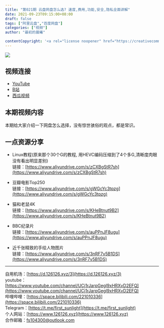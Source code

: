 ```yaml
---
title: "第021期 云盘网盘怎么选? 速度,费用,功能,安全,隐私全面讲解"
date: 2021-09-23T09:15:00+08:00
draft: false
tags: ["阿里云盘","百度网盘"]
categories: ["视频"]
author: "最初的晨曦"

contentCopyright: '<a rel="license noopener" href="https://creativecommons.org/licenses/by-nc-sa/4.0/deed.zh" target="_blank">本文章采用 CC BY-NC-SA 4.0 许可协议</a>'
---
```


![](../../images/021/0.jpg)
	
## 视频连接
- [YouTube](https://www.youtube.com/watch?v=osHEwjq3Gso)
- [B站](https://www.bilibili.com/video/BV17L411472R/)
- [西瓜视频](https://www.ixigua.com/7011309401076138526)

## 本期视频内容

本期给大家介绍一下网盘怎么选择，没有惊世骇俗的观点，都是常识。

## 一点资源分享

- Linux教程(原来那个30个G的教程, 用HEVC编码压缩到了4个多G,清晰度肉眼没有看出明显差别)  
  链接：[https://www.aliyundrive.com/s/zCXBgStR7sh](https://www.aliyundrive.com/s/zCXBgStR7sh)

- 豆瓣电影Top250  
  链接：[https://www.aliyundrive.com/s/gWGcYc3tpzg](https://www.aliyundrive.com/s/gWGcYc3tpzg)  

- 猫和老鼠4K  
  链接：[https://www.aliyundrive.com/s/KHeBtnut9B2](https://www.aliyundrive.com/s/KHeBtnut9B2)

- BBC纪录片  
  链接：[https://www.aliyundrive.com/s/auPPnJF8ugu](https://www.aliyundrive.com/s/auPPnJF8ugu)

- 近千张精致的手绘人物图片  
  链接：[https://www.aliyundrive.com/s/3nRF7v5B1DS](https://www.aliyundrive.com/s/3nRF7v5B1DS)

---

自用机场：[https://d.126126.xyz/3](https://d.126126.xyz/3)  
youtube：[https://www.youtube.com/channel/UCj1rJarpGegl9xHRXvD2EFQ](https://www.youtube.com/channel/UCj1rJarpGegl9xHRXvD2EFQ)  
哔哩哔哩：[https://space.bilibili.com/221010336](https://space.bilibili.com/221010336)  
Telegram：[https://t.me/first_sunlight](https://t.me/first_sunlight)  
个人网站：[https://www.126126.xyz](https://www.126126.xyz)  
合作邮箱：fs104300@outlook.com